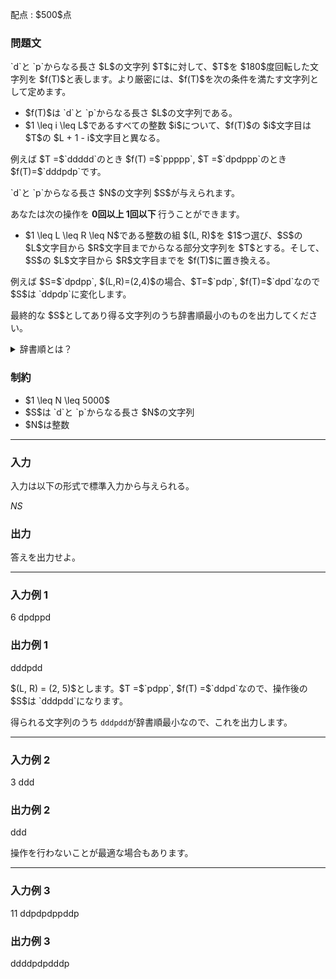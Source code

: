 
<div>

<span>

<span>

<p>
配点 : $500$点
</p>

<div>

<section>

### **問題文**

<p>
`d`と `p`からなる長さ $L$の文字列 $T$に対して、$T$を $180$度回転した文字列を $f(T)$と表します。より厳密には、$f(T)$を次の条件を満たす文字列として定めます。
</p>

<ul>

<li>
$f(T)$は `d`と `p`からなる長さ $L$の文字列である。
</li>

<li>
$1 \leq i \leq L$であるすべての整数 $i$について、$f(T)$の $i$文字目は $T$の $L + 1 - i$文字目と異なる。
</li>

</ul>

<p>
例えば $T =$`ddddd`のとき $f(T) =$`ppppp`, $T =$`dpdppp`のとき $f(T)=$`dddpdp`です。  
</p>

<p>
`d`と `p`からなる長さ $N$の文字列 $S$が与えられます。

あなたは次の操作を 
<strong>
$0$回以上 $1$回以下
</strong>
行うことができます。
</p>

<ul>

<li>
$1 \leq L \leq R \leq N$である整数の組 $(L, R)$を $1$つ選び、$S$の $L$文字目から $R$文字目までからなる部分文字列を $T$とする。そして、$S$の $L$文字目から $R$文字目までを $f(T)$に置き換える。
</li>

</ul>

<p>
例えば $S=$`dpdpp`, $(L,R)=(2,4)$の場合、$T=$`pdp`, $f(T)=$`dpd`なので $S$は `ddpdp`に変化します。
</p>

<p>
最終的な $S$としてあり得る文字列のうち辞書順最小のものを出力してください。
</p>

<details>

<summary>
辞書順とは？
</summary>

<p>
文字列 $S = S_1S_2\ldots S_{|S|}$が文字列 $T = T_1T_2\ldots T_{|T|}$より
<strong>
辞書順で小さい
</strong>
とは、下記の 1. と 2. のどちらかが成り立つことを言います。
ここで、$|S|, |T|$はそれぞれ $S, T$の長さを表します。
</p>

<ol>

<li>
$|S| \lt |T|$かつ $S_1S_2\ldots S_{|S|} = T_1T_2\ldots T_{|S|}$。 
</li>

<li>
ある整数 $1 \leq i \leq \min\lbrace |S|, |T| \rbrace$が存在して、下記の $2$つがともに成り立つ。

<ul>

<li>
$S_1S_2\ldots S_{i-1} = T_1T_2\ldots T_{i-1}$
</li>

<li>
$S_i$が $T_i$よりアルファベット順で小さい文字である。
</li>

</ul>

</li>

</ol>

</details>

</section>

</div>

<div>

<section>

### **制約**

<ul>

<li>
$1 \leq N \leq 5000$
</li>

<li>
$S$は `d`と `p`からなる長さ $N$の文字列
</li>

<li>
$N$は整数
</li>

</ul>

</section>

</div>

---

<div>

<div>

<section>

### **入力**

<p>
入力は以下の形式で標準入力から与えられる。
</p>

<div>

$N$$S$
</div>

</section>

</div>

<div>

<section>

### **出力**

<p>
答えを出力せよ。
</p>

</section>

</div>

</div>

---

<div>

<section>

### **入力例 1**

<div>

6
dpdppd

</div>

</section>

</div>

<div>

<section>

### **出力例 1**

<div>

dddpdd

</div>

<p>
$(L, R) = (2, 5)$とします。$T =$`pdpp`, $f(T) =$`ddpd`なので、操作後の $S$は `dddpdd`になります。

得られる文字列のうち `dddpdd`が辞書順最小なので、これを出力します。
</p>

</section>

</div>

---

<div>

<section>

### **入力例 2**

<div>

3
ddd

</div>

</section>

</div>

<div>

<section>

### **出力例 2**

<div>

ddd

</div>

<p>
操作を行わないことが最適な場合もあります。
</p>

</section>

</div>

---

<div>

<section>

### **入力例 3**

<div>

11
ddpdpdppddp

</div>

</section>

</div>

<div>

<section>

### **出力例 3**

<div>

ddddpdpdddp

</div>

</section>

</div>

</span>

</span>

</div>

